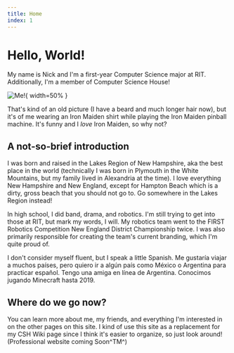 ```yaml
---
title: Home
index: 1
---
```


# Hello, World!

My name is Nick and I'm a first-year Computer Science major at RIT. Additionally, I'm a member of Computer Science House!

![Me!](./images/Me_playing_pinball.jpg){ width=50% }

That's kind of an old picture (I have a beard and much longer hair now), but it's of me wearing an Iron Maiden shirt while playing the Iron Maiden pinball machine. It's funny and I *love* Iron Maiden, so why not?

## A not-so-brief introduction

I was born and raised in the Lakes Region of New Hampshire, aka the best place in the world (technically I was born in Plymouth in the White Mountains, but my family lived in Alexandria at the time). I love everything New Hampshire and New England, except for Hampton Beach which is a dirty, gross beach that you should not go to. Go somewhere in the Lakes Region instead!

In high school, I did band, drama, and robotics. I'm still trying to get into those at RIT, but mark my words, I will. My robotics team went to the FIRST Robotics Competition New England District Championship twice. I was also primarily responsible for creating the team's current branding, which I'm quite proud of.

I don't consider myself fluent, but I speak a little Spanish. Me gustaría viajar a muchos países, pero quiero ir a algún país como México o Argentina para practicar español. Tengo una amiga en línea de Argentina. Conocimos jugando Minecraft hasta 2019.

## Where do we go now?

You can learn more about me, my friends, and everything I'm interested in on the other pages on this site. I kind of use this site as a replacement for my CSH Wiki page since I think it's easier to organize, so just look around! (Professional website coming Soon^TM^)